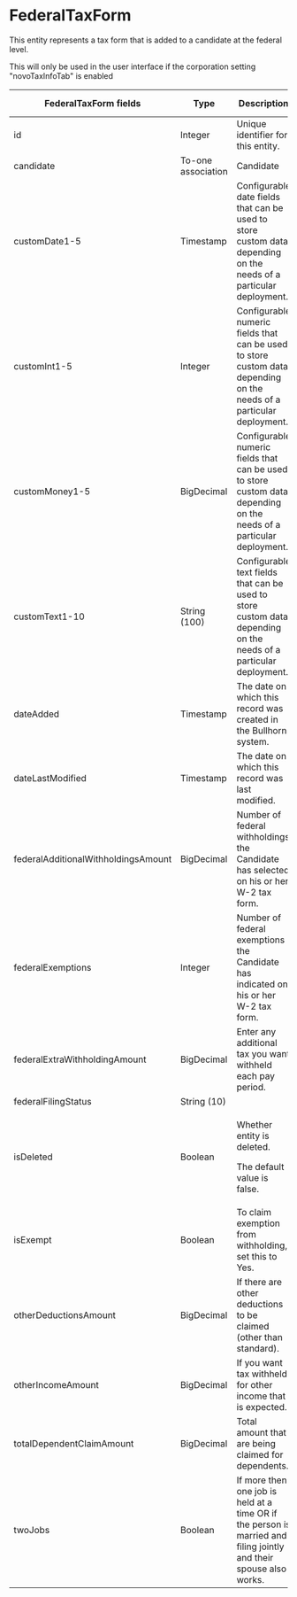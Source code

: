 # FederalTaxForm

This entity represents a tax form that is added to a candidate at the federal level.

This will only be used in the user interface if the corporation setting "novoTaxInfoTab" is enabled


<table>
    <colgroup>
        <col width="20%" />
        <col width="20%" />
        <col width="20%" />
        <col width="20%" />
        <col width="20%" />
    </colgroup>
    <thead>
        <tr class="header">
            <th>FederalTaxForm fields</th>
            <th>Type</th>
            <th>Description</th>
            <th>Not null</th>
            <th>Read-only</th>
        </tr>
    </thead>
    <tbody>
        <tr class="even">
            <td>id</td>
            <td>Integer</td>
            <td>Unique identifier for this entity.</td>
            <td>X</td>
            <td>X</td>
        </tr>
        <tr class="odd">
            <td>candidate</td>
            <td>To-one association</td>
            <td>Candidate</td>
            <td>X</td>
            <td></td>
        </tr>
        <tr class="even">
            <td>customDate1-5</td>
            <td>Timestamp</td>
            <td>Configurable date fields that can be used to store custom data depending on the needs of a particular deployment.</td>
            <td></td>
            <td></td>
        </tr>
        <tr class="odd">
            <td>customInt1-5</td>
            <td>Integer</td>
            <td>Configurable numeric fields that can be used to store custom data depending on the needs of a particular deployment.</td>
            <td></td>
            <td></td>
        </tr>
        <tr class="even">
            <td>customMoney1-5</td>
            <td>BigDecimal</td>
            <td>Configurable numeric fields that can be used to store custom data depending on the needs of a particular deployment.</td>
            <td></td>
            <td>X</td>
        </tr>
        <tr class="odd">
            <td>customText1-10</td>
            <td>String (100)</td>
            <td>Configurable text fields that can be used to store custom data depending on the needs of a particular deployment.</td>
            <td></td>
            <td></td>
        </tr>
        <tr class="even">
            <td>dateAdded</td>
            <td>Timestamp</td>
            <td>The date on which this record was created in the Bullhorn system.</td>
            <td>X</td>
            <td>X</td>
        </tr>
        <tr class="odd">
            <td>dateLastModified</td>
            <td>Timestamp</td>
            <td>The date on which this record was last modified.</td>
            <td></td>
            <td></td>
        </tr>
        <tr class="even">
            <td>federalAdditionalWithholdingsAmount</td>
            <td>BigDecimal</td>
            <td>	Number of federal withholdings the Candidate has selected on his or her W-2 tax form.</td>
            <td></td>
            <td></td>
        </tr>
        <tr class="odd">
            <td>federalExemptions</td>
            <td>Integer</td>
            <td>Number of federal exemptions the Candidate has indicated on his or her W-2 tax form.</td>
            <td></td>
            <td></td>
        </tr>
        <tr class="even">
            <td>federalExtraWithholdingAmount</td>
            <td>BigDecimal</td>
            <td>Enter any additional tax you want withheld each pay period.</td>
            <td></td>
            <td></td>
        </tr>
        <tr class="odd">
            <td>federalFilingStatus</td>
            <td>String (10)</td>
            <td></td>
            <td></td>
            <td>X</td>
        </tr>
        <tr class="even">
            <td>isDeleted</td>
            <td>Boolean</td>
            <td><p><span>Whether entity is deleted.</span></p>
<p><span> <span>The default value is false.</span> </span></p></td>
            <td>X</td>
            <td></td>
        </tr>
        <tr class="odd">
            <td>isExempt</td>
            <td>Boolean</td>
            <td>To claim exemption from withholding, set this to Yes.</td>
            <td></td>
            <td></td>
        </tr>
        <tr class="even">
            <td>otherDeductionsAmount</td>
            <td>BigDecimal</td>
            <td>If there are other deductions to be claimed (other than standard).</td>
            <td></td>
            <td></td>
        </tr>
        <tr class="odd">
            <td>otherIncomeAmount</td>
            <td>BigDecimal</td>
            <td>If you want tax withheld for other income that is expected.	</td>
            <td></td>
            <td></td>
        </tr>
        <tr class="even">
            <td>totalDependentClaimAmount</td>
            <td>BigDecimal</td>
            <td>Total amount that are being claimed for dependents.</td>
            <td></td>
            <td></td>
        </tr>
        <tr class="odd">
            <td>twoJobs</td>
            <td>Boolean</td>
            <td>If more then one job is held at a time OR if the person is married and filing jointly and their spouse also works.</td>
            <td></td>
            <td></td>
        </tr>
    </tbody>
</table>

